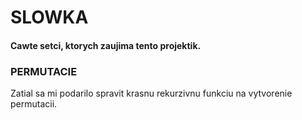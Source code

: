 # SLOWKA

#### Cawte setci, ktorych zaujima tento projektik.

### PERMUTACIE
Zatial sa mi podarilo spravit krasnu rekurzivnu funkciu na vytvorenie permutacii.
